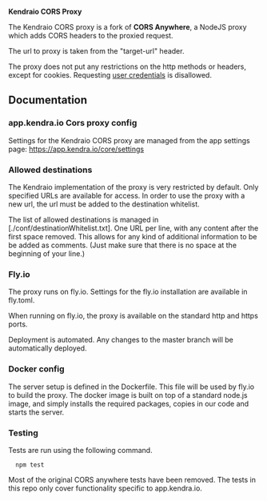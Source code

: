 **Kendraio CORS Proxy**

The Kendraio CORS proxy is a fork of **CORS Anywhere**, a NodeJS proxy which adds CORS headers to the proxied request.

The url to proxy is taken from the "target-url" header. 

The proxy does not put any restrictions on the http methods or headers, except for
cookies. Requesting [user credentials](http://www.w3.org/TR/cors/#user-credentials) is disallowed.

## Documentation

### app.kendra.io Cors proxy config

Settings for the Kendraio CORS proxy are managed from the app settings page: https://app.kendra.io/core/settings

### Allowed destinations

The Kendraio implementation of the proxy is very restricted by default. 
Only specified URLs are available for access. In order to use the proxy
with a new url, the url must be added to the destination whitelist. 

The list of allowed destinations is managed in [./conf/destinationWhitelist.txt]. 
One URL per line, with any content after the first space removed. This allows for
any kind of additional information to be be added as comments. 
(Just make sure that there is no space at the beginning of your line.)

### Fly.io

The proxy runs on fly.io. Settings for the fly.io installation are available in fly.toml. 

When running on fly.io, the proxy is available on the standard http and https ports. 

Deployment is automated. Any changes to the master branch will be automatically deployed. 

### Docker config

The server setup is defined in the Dockerfile. This file will be used by fly.io to build the proxy. 
The docker image is built on top of a standard node.js image, and simply installs the required packages,
copies in our code and starts the server. 

### Testing

Tests are run using the following command. 

```cli
  npm test
```

Most of the original CORS anywhere tests have been removed. The tests in this repo only cover functionality specific to app.kendra.io. 






